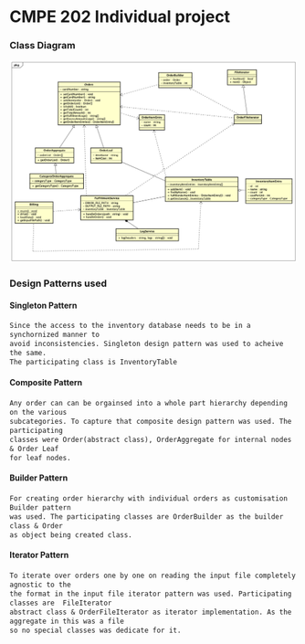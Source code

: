 # CMPE 202 Individual project

<h3>Class Diagram</h3>

![Architecture Diagram](./diagram/Class%20Diagram1.png)


<h3>Design Patterns used</h3>

#### Singleton Pattern
```
Since the access to the inventory database needs to be in a synchornized manner to 
avoid inconsistencies. Singleton design pattern was used to acheive the same. 
The participating class is InventoryTable 
```


#### Composite Pattern
```
Any order can can be orgainsed into a whole part hierarchy depending on the various
subcategories. To capture that composite design pattern was used. The participating 
classes were Order(abstract class), OrderAggregate for internal nodes & Order Leaf 
for leaf nodes. 
```

#### Builder Pattern
```
For creating order hierarchy with individual orders as customisation Builder pattern
was used. The participating classes are OrderBuilder as the builder class & Order 
as object being created class.
```

#### Iterator Pattern
```
To iterate over orders one by one on reading the input file completely agnostic to the 
the format in the input file iterator pattern was used. Participating classes are  FileIterator
abstract class & OrderFileIterator as iterator implementation. As the aggregate in this was a file
so no special classes was dedicate for it.
```